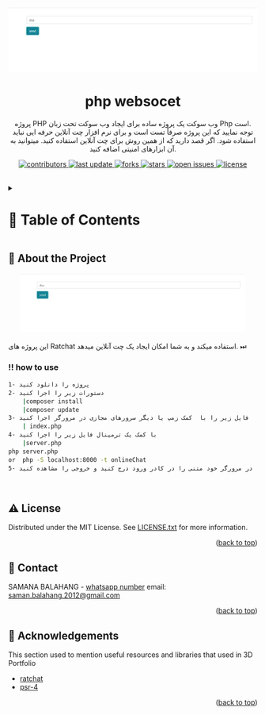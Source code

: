 <a name="readme-top"></a>
<div align="center">

  ![Project Banner](readme_assets/banner.jpg)
  <h1>php websocet </h1>
  
  <p>
پروژه PHP وب سوکت یک پروژه ساده برای ایجاد وب سوکت تحت زبان Php است.
<br>
توجه نمایید که این پروژه صرفاً تست است و برای نرم افزار چت آنلاین حرفه ایی 
نباید استفاده شود. 
اگر قصد دارید که از همین روش برای چت آنلاین استفاده کنید. 
میتوانید به آن ابزارهای امنیتی اضافه کنید.
  </p>

<!-- Badges -->
<p>
  <a href="https://github.com/ladunjexa/Threejs_3D_Portfolio/graphs/contributors">
    <img src="https://img.shields.io/github/contributors/ladunjexa/Threejs_3D_Portfolio" alt="contributors" />
  </a>
  <a href="">
    <img src="https://img.shields.io/github/last-commit/ladunjexa/Threejs_3D_Portfolio" alt="last update" />
  </a>
  <a href="https://github.com/ladunjexa/Threejs_3D_Portfolio/network/members">
    <img src="https://img.shields.io/github/forks/ladunjexa/Threejs_3D_Portfolio" alt="forks" />
  </a>
  <a href="https://github.com/ladunjexa/Threejs_3D_Portfolio/stargazers">
    <img src="https://img.shields.io/github/stars/ladunjexa/Threejs_3D_Portfolio" alt="stars" />
  </a>
  <a href="https://github.com/ladunjexa/Threejs_3D_Portfolio/issues/">
    <img src="https://img.shields.io/github/issues/ladunjexa/Threejs_3D_Portfolio" alt="open issues" />
  </a>
  <a href="https://github.com/ladunjexa/Threejs_3D_Portfolio/blob/master/LICENSE">
    <img src="https://img.shields.io/github/license/ladunjexa/Threejs_3D_Portfolio.svg" alt="license" />
  </a>
</p>
   
</div>

<br />

<!-- Table of Contents -->
<details>

<summary>

# :notebook_with_decorative_cover: Table of Contents

</summary>

- [About the Project](#star2-about-the-project)
  * [Folder Structure](#bangbang-folder-structure)
  * [Tech Stack](#space_invader-tech-stack)
- [Getting Started](#toolbox-getting-started)
  * [Installation](#gear-installation)
  * [Run Locally](#running-run-locally)
- [Contributing](#wave-contributing)
- [License](#warning-license)
- [Contact](#handshake-contact)
- [Acknowledgements](#gem-acknowledgements)

</details>  

<!-- About the Project -->
## :star2: About the Project

<div align="center">
  <img src="readme_assets/banner.jpg" height="auto" width="90%"/>
</div>

<br />
این پروژه های Ratchat استفاده میکند و به شما امکان ایجاد یک چت آنلاین میدهد. ⏭

<!-- Folder Structure -->
### :bangbang: how to use


```bash
1- پروژه را دانلود کنید
2- دستورات زیر را اجرا کنید
    |composer install
    |composer update
3- فایل زیر را با  کمک زمپ یا دیگر سرورهای مجازی در مرورگر اجرا کنید
    | index.php
4- با کمک یک ترمینال فایل زیر را اجرا کنید
    |server.php
php server.php
or  php -S localhost:8000 -t onlineChat
5- در مرورگر خود متنی را در کادر ورود درج کنید و خروجی را مشاهده کنید            
```
<br />

<!-- License -->
## :warning: License

Distributed under the MIT License. See [LICENSE.txt](https://github.com/samanbalahang/onlineChat/blob/main/LICENSE) for more information.

<p align="right">(<a href="#readme-top">back to top</a>)</p>

<!-- Contact -->
## :handshake: Contact

SAMANA BALAHANG - [whatsapp number](009809224194485)
email: [saman.balahang.2012@gmail.com](mailto:saman.balahang.2012@gmail.com)

<p align="right">(<a href="#readme-top">back to top</a>)</p>

<!-- Acknowledgments -->
## :gem: Acknowledgements

This section used to mention useful resources and libraries that used in 3D Portfolio

 - [ratchat](http://socketo.me/)
 - [psr-4](https://www.php-fig.org/psr/psr-4/)

<p align="right">(<a href="#readme-top">back to top</a>)</p>
